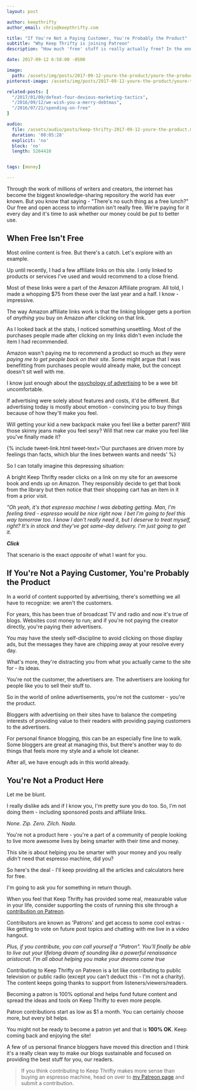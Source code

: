 ```yaml
---
layout: post

author: keepthrifty
author_email: chris@keepthrifty.com

title: "If You're Not a Paying Customer, You're Probably the Product"
subtitle: "Why Keep Thrifty is joining Patreon"
description: "How much 'free' stuff is really actually free? In the end, you're still paying it - just in a roundabout way. Is there a better way to spend your time and money?"

date: 2017-09-12 6:58:00 -0500

image:
  path: /assets/img/posts/2017-09-12-youre-the-product/youre-the-product.jpg
pinterest-image: /assets/img/posts/2017-09-12-youre-the-product/youre-the-product

related-posts: [
  "/2017/01/09/defeat-four-devious-marketing-tactics",
  "/2016/09/12/we-wish-you-a-merry-debtmas",
  "/2016/07/21/spending-on-free"
]

audio:
  file: /assets/audio/posts/keep-thrifty-2017-09-12-youre-the-product.mp3
  duration: '00:05:28'
  explicit: 'no'
  block: 'no'
  length: 5264410


tags: [money]

---
```


Through the work of millions of writers and creators, the internet has become the biggest knowledge-sharing repository the world has ever known. But you know that saying - "There's no such thing as a free lunch?" Our free and open access to information isn't really free. We're paying for it every day and it's time to ask whether our money could be put to better use.

## When Free Isn't Free

Most online content is free. But there's a catch. Let's explore with an example.

Up until recently, I had a few affiliate links on this site. I only linked to products or services I've used and would recommend to a close friend.

Most of these links were a part of the Amazon Affiliate program. All told, I made a whopping $75 from these over the last year and a half. I know - impressive.

The way Amazon affiliate links work is that the linking blogger gets a portion of _anything_ you buy on Amazon after clicking on that link.

As I looked back at the stats, I noticed something unsettling. Most of the purchases people made after clicking on my links didn't even include the item I had recommended.

Amazon wasn't paying me to recommend a product so much as _they were paying me to get people back on their site_. Some might argue that I was benefitting from purchases people would already make, but the concept doesn't sit well with me.

I know just enough about the [psychology of advertising](http://www.moneycrashers.com/retailers-impulse-buys-store-layouts/) to be a wee bit uncomfortable.

If advertising were solely about features and costs, it'd be different. But advertising today is mostly about emotion - convincing you to buy things because of how they'll make you feel.

Will getting your kid a new backpack make you feel like a better parent? Will those skinny jeans make you feel sexy? Will that new car make you feel like you've finally made it?

{% include tweet-link.html tweet-text='Our purchases are driven more by feelings than facts, which blur the lines between wants and needs' %}

So I can totally imagine this depressing situation:

A bright Keep Thrifty reader clicks on a link on my site for an awesome book and ends up on Amazon. They responsibly decide to get that book from the library but then notice that their shopping cart has an item in it from a prior visit.

_"Oh yeah, it's that espresso machine I was debating getting. Man, I'm feeling tired - espresso would be nice right now. I bet I'm going to feel this way tomorrow too. I know I don't really need it, but I deserve to treat myself, right? It's in stock and they've got same-day delivery. I'm just going to get it._

___Click___

That scenario is the exact _opposite_ of what I want for you.

## If You're Not a Paying Customer, You're Probably the Product

In a world of content supported by advertising, there's something we all have to recognize: we aren't the customers.

For years, this has been true of broadcast TV and radio and now it's true of blogs. Websites cost money to run; and if you're not paying the creator directly, you're paying their advertisers.

You may have the steely self-discipline to avoid clicking on those display ads, but the messages they have are chipping away at your resolve every day.

What's more, they're distracting you from what you actually came to the site for - its ideas.

You're not the customer, the advertisers are. The advertisers are looking for people like you to sell their stuff to.

So in the world of online advertisements, you're not the customer - you're the product.

Bloggers with advertising on their sites have to balance the competing interests of providing value to their readers with providing paying customers to the advertisers.

For personal finance blogging, this can be an especially fine line to walk. Some bloggers are great at managing this, but there's another way to do things that feels more my style and a whole lot cleaner.

After all, we have enough ads in this world already.

## You're Not a Product Here

Let me be blunt.

I really dislike ads and if I know you, I'm pretty sure you do too. So, I'm not doing them - including sponsored posts and affiliate links.

_None. Zip. Zero. Zilch. Nada._

You're not a product here - you're a part of a community of people looking to live more awesome lives by being smarter with their time and money.

This site is about helping you be smarter with your money and you really _didn't_ need that espresso machine, did you?

So here's the deal - I'll keep providing all the articles and calculators here for free.

I'm going to ask you for something in return though.

When you feel that Keep Thrifty has provided some real, measurable value in your life, consider supporting the costs of running this site through a [contribution on Patreon](https://www.patreon.com/keepthrifty).

Contributors are known as 'Patrons' and get access to some cool extras - like getting to vote on future post topics and chatting with me live in a video hangout.

_Plus, if you contribute, you can call yourself a "Patron". You'll finally be able to live out your lifelong dream of sounding like a powerful renaissance aristocrat. I'm all about helping you make your dreams come true_

Contributing to Keep Thrifty on Patreon is a lot like contributing to public television or public radio (except you can't deduct this - I'm not a charity). The content keeps going thanks to support from listeners/viewers/readers.

Becoming a patron is 100% optional and helps fund future content and spread the ideas and tools on Keep Thrifty to even more people.

Patron contributions start as low as $1 a month. You can certainly choose more, but every bit helps.

You might not be ready to become a patron yet and that is __100% OK__. Keep coming back and enjoying the site!

A few of us personal finance bloggers have moved this direction and I think it's a really clean way to make our blogs sustainable and focused on providing the best stuff for you, our readers.

> If you think contributing to Keep Thrifty makes more sense than buying an espresso machine, head on over to [my Patreon page](https://www.patreon.com/keepthrifty) and submit a contribution.
